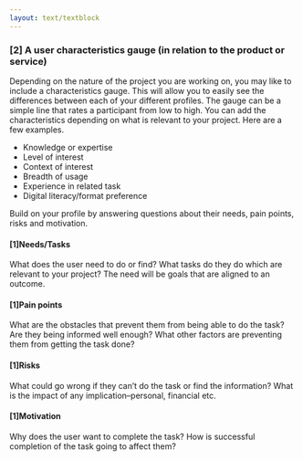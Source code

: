 ```yaml
---
layout: text/textblock
---
```


### [2] A user characteristics gauge (in relation to the product or service)
Depending on the nature of the project you are working on, you may like to include a characteristics gauge. This will allow you to easily see the differences between each of your different profiles. The gauge can be a simple line that rates a participant from low to high. You can add the characteristics depending on what is relevant to your project. Here are a few examples.
  * Knowledge or expertise
  * Level of interest
  * Context of interest
  * Breadth of usage 
  * Experience in related task
  * Digital literacy/format preference 

Build on your profile by answering questions about their needs, pain points, risks and motivation.

#### [1]Needs/Tasks
What does the user need to do or find? What tasks do they do which are relevant to your project? The need will be goals that are aligned to an outcome.

#### [1]Pain points
What are the obstacles that prevent them from being able to do the task? Are they being informed well enough? What other factors are preventing them from getting the task done?

#### [1]Risks
What could go wrong if they can’t do the task or find the information? What is the impact of any implication–personal, financial etc.

#### [1]Motivation
Why does the user want to complete the task? How is successful completion of the task going to affect them?
